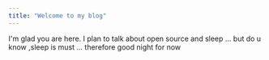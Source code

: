 ```yaml
---
title: "Welcome to my blog"
---
```


I'm glad you are here. I plan to talk about open source and sleep ...
but do u know ,sleep is must ... therefore good night for now
